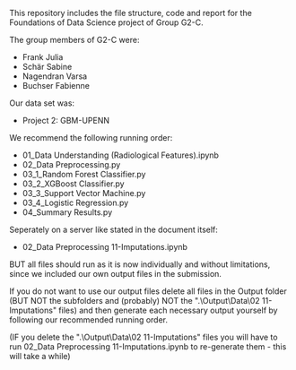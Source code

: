 This repository includes the file structure, code and report for the Foundations of Data Science project of Group G2-C.

The group members of G2-C were:
- Frank Julia
- Schär Sabine
- Nagendran Varsa
- Buchser Fabienne

Our data set was:
- Project 2: GBM-UPENN

We recommend the following running order:
- 01_Data Understanding (Radiological Features).ipynb
- 02_Data Preprocessing.py
- 03_1_Random Forest Classifier.py
- 03_2_XGBoost Classifier.py
- 03_3_Support Vector Machine.py
- 03_4_Logistic Regression.py
- 04_Summary Results.py

Seperately on a server like stated in the document itself:
- 02_Data Preprocessing 11-Imputations.ipynb


BUT all files should run as it is now individually and without limitations, since we included our own output files in the submission.

If you do not want to use our output files delete all files in the Output folder (BUT NOT the subfolders and (probably) NOT the ".\Output\Data\02 11-Imputations" files) and then generate each necessary output yourself by following our recommended running order.

(IF you delete the ".\Output\Data\02 11-Imputations" files you will have to run 02_Data Preprocessing 11-Imputations.ipynb to re-generate them - this will take a while)
